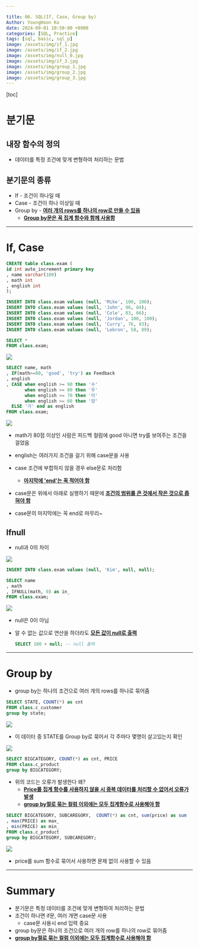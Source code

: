 ```yaml
---

title: 06. SQL(If, Case, Group by)
Author: YoungHoon Ko
date: 2024-09-01 10:50:00 +0900
categories: [SQL, Practice]
tags: [sql, basic, sql_p]
image: /assets/img/if_1.jpg
image: /assets/img/if_2.jpg
image: /assets/img/null_0.jpg
image: /assets/img/if_3.jpg
image: /assets/img/group_1.jpg
image: /assets/img/group_2.jpg
image: /assets/img/group_3.jpg
---
```

[toc]

# 분기문

## 내장 함수의 정의

- 데이터를 특정 조건에 맞게 변형하여 처리하는 문법

## 분기문의 종류

- If - 조건이 하나일 때
- Case - 조건이 하나 이상일 때
- Group by - **<u>여러 개의 rows를 하나의 row로 만들 수 있음</u>**
  - **<u>Group by문은 꼭 집계 함수와 함께 사용함</u>**


---

# If, Case

```sql
CREATE table class.exam (
id int auto_increment primary key
, name varchar(100)
, math int
, english int
);

INSERT INTO class.exam values (null, 'Mike', 100, 100);
INSERT INTO class.exam values (null, 'John', 96, 84);
INSERT INTO class.exam values (null, 'Cole', 83, 66);
INSERT INTO class.exam values (null, 'Jordan', 100, 100);
INSERT INTO class.exam values (null, 'Curry', 76, 93);
INSERT INTO class.exam values (null, 'Lebron', 58, 89);

SELECT *
FROM class.exam;
```

![](/assets/img/if_1.jpg)

```sql
SELECT name, math
, IF(math>=80, 'good', 'try') as Feedback
, english
, CASE when english >= 90 then '수'
	   when english >= 80 then '우'
	   when english >= 70 then '미'
	   when english >= 60 then '양'
  ELSE '가' end as english
FROM class.exam;
```

![](/assets/img/if_2.jpg)

- math가 80점 이상인 사람은 피드백 컬럼에 good 아니면 try를 보여주는 조건을 걸었음
- english는 여러가지 조건을 걸기 위해 case문을 사용
- case 조건에 부합하지 않을 경우 else문로 처리함
  - **<u>마지막에 'end'는 꼭 적어야 함</u>**

- case문은 위에서 아래로 실행하기 때문에 **<u>조건의 범위를 큰 것에서 작은 것으로 좁혀야 함</u>**
- case문의 마지막에는 꼭 end로 마무리~

## Ifnull

- null과 0의 차이

![](/assets/img/null_0.jpg)

```sql
INSERT INTO class.exam values (null, 'Kim', null, null);

SELECT name
, math
, IFNULL(math, 0) as in_
FROM class.exam;
```

![](/assets/img/if_3.jpg)

- null은 0이 아님

- 알 수 없는 값으로 연산을 하더라도 **<u>모든 값이 null로 출력</u>** 

  ```sql
  SELECT 100 + null; -- null 출력
  ```

---

# Group by

- group by는 하나의 조건으로 여러 개의 rows를 하나로 묶어줌 

```sql
SELECT STATE, COUNT(*) as cnt 
FROM class.c_customer
group by state;
```

![](/assets/img/group_1.jpg)

- 이 데이터 중 STATE를 Group by로 묶어서 각 주마다 몇명이 살고있는지 확인

![](/assets/img/group_2.jpg)

```sql
SELECT BIGCATEGORY, COUNT(*) as cnt, PRICE 
FROM class.c_product
group by BIGCATEGORY;
```

- 위의 코드는 오류가 발생한다 왜?
  - **<u>Price를 집계 함수를 사용하지 않을 시 중복 데이터를 처리할 수 없어서 오류가 발생</u>**
  - **<u>group by절로 묶는 컬럼 이외에는 모두 집계함수로 사용해야 함</u>**

```sql
SELECT BIGCATEGORY, SUBCAREGORY,  COUNT(*) as cnt, sum(price) as sum
, max(PRICE) as max_
, min(PRICE) as min_
FROM class.c_product
group by BIGCATEGORY, SUBCAREGORY;
```

![](/assets/img/group_3.jpg)

- price를 sum 함수로 묶어서 사용하면 문제 없이 사용할 수 있음

---

# Summary

- 분기문은 특정 데이터를 조건에 맞게 변형하여 처리하는 문법
- 조건이 하나면 if문, 여러 개면 case문 사용
  - case문 사용시 end 입력 중요
- group by문은 하나의 조건으로 여러 개의 row를 하나의 row로 묶어줌
- **<u>group by절로 묶는 컬럼 이외에는 모두 집계함수로 사용해야 함</u>**

